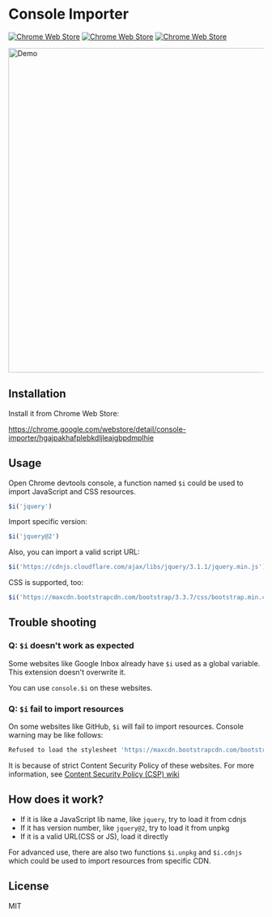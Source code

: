 # Console Importer

[![Chrome Web Store](https://img.shields.io/chrome-web-store/v/hgajpakhafplebkdljleajgbpdmplhie.svg)](https://chrome.google.com/webstore/detail/console-importer/hgajpakhafplebkdljleajgbpdmplhie)
[![Chrome Web Store](https://img.shields.io/chrome-web-store/d/hgajpakhafplebkdljleajgbpdmplhie.svg)](https://chrome.google.com/webstore/detail/console-importer/hgajpakhafplebkdljleajgbpdmplhie)
[![Chrome Web Store](https://img.shields.io/chrome-web-store/stars/hgajpakhafplebkdljleajgbpdmplhie.svg)](https://chrome.google.com/webstore/detail/console-importer/hgajpakhafplebkdljleajgbpdmplhie)

<img src="assets/js.gif" alt="Demo" width="640" />

## Installation

Install it from Chrome Web Store:

https://chrome.google.com/webstore/detail/console-importer/hgajpakhafplebkdljleajgbpdmplhie

## Usage

Open Chrome devtools console, a function named `$i` could be used to import JavaScript and CSS resources.

```js
$i('jquery')
```

Import specific version:

```js
$i('jquery@2')
```

Also, you can import a valid script URL:

```js
$i('https://cdnjs.cloudflare.com/ajax/libs/jquery/3.1.1/jquery.min.js')
```

CSS is supported, too:

```js
$i('https://maxcdn.bootstrapcdn.com/bootstrap/3.3.7/css/bootstrap.min.css')
```

## Trouble shooting

### Q: `$i` doesn't work as expected

Some websites like Google Inbox already have `$i` used as a global variable. This extension doesn't overwrite it.

You can use `console.$i` on these websites.

### Q: `$i` fail to import resources

On some websites like GitHub, `$i` will fail to import resources. Console warning may be like follows:

```js
Refused to load the stylesheet 'https://maxcdn.bootstrapcdn.com/bootstrap/3.3.7/css/bootstrap.min.css' because it violates the following Content Security Policy directive: "style-src 'unsafe-inline' assets-cdn.github.com".
```

It is because of strict Content Security Policy of these websites. For more information, see [Content Security Policy (CSP) wiki](https://developer.mozilla.org/en-US/docs/Web/HTTP/CSP)

## How does it work?

- If it is like a JavaScript lib name, like `jquery`, try to load it from cdnjs
- If it has version number, like `jquery@2`, try to load it from unpkg
- If it is a valid URL(CSS or JS), load it directly

For advanced use, there are also two functions `$i.unpkg` and `$i.cdnjs` which could be used to import resources from specific CDN.

## License

MIT

